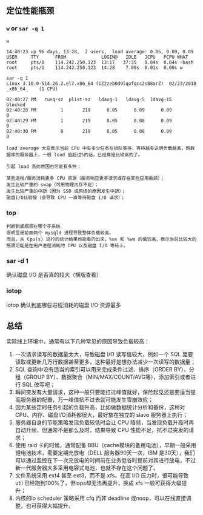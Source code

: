 ## 定位性能瓶颈
### ``` w ``` or ``` sar -q 1 ```
```
w

14:40:23 up 96 days, 13:28,  2 users,  load average: 0.05, 0.09, 0.09
USER     TTY      FROM             LOGIN@   IDLE   JCPU   PCPU WHAT
root     pts/0    114.242.250.123  13:17   37:35   0.04s  0.04s -bash
root     pts/1    114.242.250.123  14:28    7.00s  0.01s  0.00s w

sar -q 1
Linux 3.10.0-514.26.2.el7.x86_64 (iZ2zeb0d9lqofqcc2s88arZ) 	02/23/2018 	_x86_64_	(1 CPU)

02:40:27 PM   runq-sz  plist-sz   ldavg-1   ldavg-5  ldavg-15   blocked
02:40:28 PM         1       219      0.05      0.09      0.09         0
02:40:29 PM         1       219      0.05      0.08      0.09         0
02:40:30 PM         0       219      0.05      0.08      0.09         0
```

```
load average 大意表示当前 CPU 中有多少任务在排队等待，等待越多说明负载越高，跑数据库的服务器上，一般 load 值超过5的话，已经算是比较高的了。

引起 load 高的原因也可能有多种：

某些进程/服务消耗更多 CPU 资源（服务响应更多请求或存在某些应用瓶颈）；
发生比较严重的 swap（可用物理内存不足）；
发生比较严重的中断（因为 SSD 或网络的原因发生中断）；
磁盘I/O比较慢（会导致 CPU 一直等待磁盘 I/O 请求）；
```
### top
```
判断到底瓶颈在哪个子系统
很明显是前面两个 mysqld 进程导致整体负载较高。
而且，从 Cpu(s) 这行的统计结果也能看的出来，%us 和 %wa 的值较高，表示当前比较大的瓶颈可能是在用户进程消耗的 CPU 以及磁盘 I/O 等待上。
```
### sar -d 1
确认磁盘 I/O 是否真的较大（横版查看）
### iotop
iotop 确认到底哪些进程消耗的磁盘 I/O 资源最多
## 总结

实际线上环境中，通常有以下几种常见的原因导致负载较高：
1. 一次请求读写的数据量太大，导致磁盘 I/O 读写值较大，例如一个 SQL 里要读取或更新几万行数据甚至更多，这种最好是想办法减少一次读写的数据量；
2. SQL 查询中没有适当的索引可以用来完成条件过滤、排序（ORDER BY）、分组（GROUP BY）、数据聚合（MIN/MAX/COUNT/AVG等），添加索引或者进行 SQL 改写吧；
3. 瞬间突发有大量请求，这种一般只要能扛过峰值就好，保险起见还是要适当提高服务器的配置，万一峰值抗不过去就可能发生雪崩效应；
4. 因为某些定时任务引起的负载升高，比如做数据统计分析和备份，这种对 CPU、内存、磁盘I/O消耗都很大，最好放在独立的 slave 服务器上执行；
5. 服务器自身的节能策略发现负载较低时会让 CPU 降频，当发现负载升高时再自动升频，但通常不是那么及时，结果导致 CPU 性能不足，抗不过突发的请求；
6. 使用 raid 卡的时候，通常配备 BBU（cache模块的备用电池），早期一般采用锂电池技术，需要定期充放电（DELL 服务器90天一次，IBM 是30天），我们可以通过监控在下一次充放电的时间前在业务低谷时提前对其进行放电，不过新一代服务器大多采用电容式电池，也就不存在这个问题了。
7. 文件系统采用 ext4 甚至 ext3，而不是 xfs，在高 I/O 压力时，很可能导致 util 已经跑到100%了，但iops却无法再提升，换成 xfs 一般可获得大幅提升；
8. 内核的io scheduler 策略采用 cfq 而非 deadline 或noop，可以在线直接调整，也可获得大幅提升。
